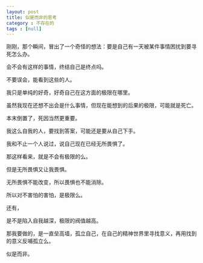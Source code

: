 ```yaml
---
layout: post
title: 似是而非的思考
category : 不存在的
tags : [null]
---
```


刚刚，那个瞬间，冒出了一个奇怪的想法：要是自己有一天被某件事情困扰到要寻死怎么办。

会不会有这样的事情，终结自己是终点吗。

不要误会，能看到这些的人。

我只是单纯的好奇，好奇自己在这方面的极限在哪里。

虽然我现在还想不出会是什么事情，但现在能想到的后果的极限，可能就是死亡。

本末倒置了，死因当然更重要。

我这么自我的人，要找到答案，可能还是要从自己下手。

我和不止一个人说过，说自己现在已经无所畏惧了。

那这样看来，就是不会有极限的么。

但是无所畏惧又让我畏惧。

无所畏惧不能改变，所以畏惧也不能消除。

所以对不害怕的害怕，是极限么。

还有，

是不是陷入自我越深，极限的阀值越高。

那我要做的，是一直垒高墙，孤立自己，在自己的精神世界里寻找意义，再用找到的意义反哺孤立么。

似是而非。
